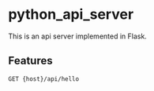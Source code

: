 # python_api_server

This is an api server implemented in Flask.

## Features

```
GET {host}/api/hello
```
